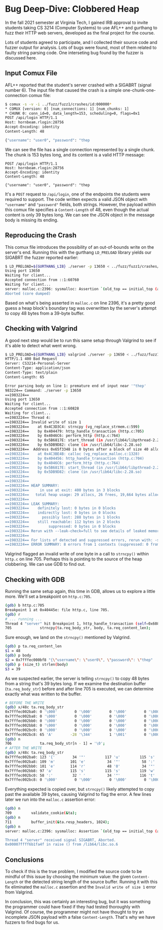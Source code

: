 # Bug Deep-Dive: Clobbered Heap

In the fall 2021 semester at Virginia Tech, I gained IRB approval to invite students taking CS 3214 (Computer Systems) to use AFL++ and gurthang to fuzz their HTTP web servers, developed as the final project for the course.

Lots of students agreed to participate, and I collected their source code and fuzzer output for analysis. Lots of bugs were found, most of them related to faulty string parsing code. One interseting bug found by the fuzzer is discussed here.

## Input Comux File

AFL++ reported that the student's server crashed with a SIGABRT (signal number 6). The input file that caused the crash is a simple one-chunk-one-connection comux file:

```bash
$ comux -s -v -i ../fuzz/fuzz1/crashes/id:000000*
* COMUX [version: 0] [num_connections: 1] [num_chunks: 1]
* CHUNK 0: conn_id=0, data_length=153, scheduling=0, flags=0x1
POST /api/login HTTP/1.1
Host: hornbeam.rlogin:28756
Accept-Encoding: identity
Content-Length: 48

{"username": "user0", "password": "thep
```

We can see the file has a single connection represented by a single chunk. The chunk is 153 bytes long, and its content is a valid HTTP message:

```
POST /api/login HTTP/1.1
Host: hornbeam.rlogin:28756
Accept-Encoding: identity
Content-Length: 48

{"username": "user0", "password": "thep
```

It's a `POST` request to `/api/login`, one of the endpoints the students were required to support. The code written expects a valid JSON object with `"username"` and `"password"` fields, both strings. However, the payload within this comux file specifies a `Content-Length` of 48, even though the actual content is only 39 bytes long. We can see the JSON object in the message body is missing its ending.

## Reproducing the Crash

This comux file introduces the possibility of an out-of-bounds write on the server's end. Running this with the gurthang `LD_PRELOAD` library yields our SIGABRT the fuzzer reported earlier:

```bash
$ LD_PRELOAD=${GURTHANG_LIB} ./server -p 13650 < ../fuzz/fuzz1/crashes/id:000000*
Using port 13650
Waiting for client...
Accepted connection from ::1:60760
Waiting for client...
server: malloc.c:2396: sysmalloc: Assertion `(old_top == initial_top (av) && old_size == 0) || ((unsigned long) (old_size) >= MINSIZE && prev_inuse (old_top) && ((unsigned long) old_end & (pagesize - 1)) == 0)' failed.
Aborted (core dumped)
```

Based on what's being asserted in `malloc.c` on line 2396, it's a pretty good guess a heap block's boundary tag was overwritten by the server's attempt to copy 48 bytes from a 39-byte buffer.

## Checking with Valgrind

A good next step would be to run this same setup through Valgrind to see if it's able to detect what went wrong.

```bash
$ LD_PRELOAD=${GURTHANG_LIB} valgrind ./server -p 13650 < ../fuzz/fuzz1/crashes/id:000000*
HTTP/1.1 400 Bad Request
Server: CS3214-Personal-Server
Content-Type: application/json
Content-Type: text/plain
Content-Length: 65

Error parsing body on line 1: premature end of input near '"thep'
983224== Command: ./server -p 13650
==1983224== 
Using port 13650
Waiting for client...
Accepted connection from ::1:60828
Waiting for client...
==1983224== Thread 4:
==1983224== Invalid write of size 1
==1983224==    at 0x4C3D3C4: strncpy (vg_replace_strmem.c:599)
==1983224==    by 0x404479: http_handle_transaction (http.c:705)
==1983224==    by 0x4046C6: perform_http (http.c:764)
==1983224==    by 0x5B6817E: start_thread (in /usr/lib64/libpthread-2.28.so)
==1983224==    by 0x5DB9D82: clone (in /usr/lib64/libc-2.28.so)
==1983224==  Address 0x65f3348 is 0 bytes after a block of size 40 alloc'd
==1983224==    at 0x4C3BE4B: calloc (vg_replace_malloc.c:1328)
==1983224==    by 0x404456: http_handle_transaction (http.c:704)
==1983224==    by 0x4046C6: perform_http (http.c:764)
==1983224==    by 0x5B6817E: start_thread (in /usr/lib64/libpthread-2.28.so)
==1983224==    by 0x5DB9D82: clone (in /usr/lib64/libc-2.28.so)
==1983224== 
==1983224== 
==1983224== HEAP SUMMARY:
==1983224==     in use at exit: 400 bytes in 3 blocks
==1983224==   total heap usage: 29 allocs, 26 frees, 19,664 bytes allocated
==1983224== 
==1983224== LEAK SUMMARY:
==1983224==    definitely lost: 0 bytes in 0 blocks
==1983224==    indirectly lost: 0 bytes in 0 blocks
==1983224==      possibly lost: 288 bytes in 1 blocks
==1983224==    still reachable: 112 bytes in 2 blocks
==1983224==         suppressed: 0 bytes in 0 blocks
==1983224== Rerun with --leak-check=full to see details of leaked memory
==1983224== 
==1983224== For lists of detected and suppressed errors, rerun with: -s
==1983224== ERROR SUMMARY: 8 errors from 1 contexts (suppressed: 0 from 0)
```

Valgrind flagged an invalid write of one byte in a call to `strncpy()` within `http.c` on line 705. Perhaps this is pointing to the source of the heap clobbering. We can use GDB to find out.

## Checking with GDB

Running the same setup again, this time in GDB, allows us to explore a little more. We'll set a breakpoint on `http.c:705`.

```bash
(gdb) b http.c:705
Breakpoint 1 at 0x40445e: file http.c, line 705.
(gdb) r
# ... running ...
Thread 4 "server" hit Breakpoint 1, http_handle_transaction (self=0x608cc0) at http.c:705
705             strncpy(ta.req_body_str, body, ta.req_content_len);
```

Sure enough, we land on the `strncpy()` mentioned by Valgrind.

```bash
(gdb) p ta.req_content_len
$1 = 48
(gdb) p body
$2 = 0x7fffec000bf8 "{\"username\": \"user0\", \"password\": \"thep"
(gdb) p (size_t) strlen(body)
$3 = 39
```

As we suspected earlier, the server is telling `strncpy()` to copy 48 bytes from a string that's 39 bytes long. If we examine the destination buffer (`ta.req_body_str`) before and after line 705 is executed, we can determine exactly what was written to the buffer.

```bash
# BEFORE THE WRITE
(gdb) x/48c ta.req_body_str
0x7fffec002ba0: 0 '\000'        0 '\000'        0 '\000'        0 '\000'        0 '\000'        0 '\000'        0 '\000'        0 '\000'
0x7fffec002ba8: 0 '\000'        0 '\000'        0 '\000'        0 '\000'        0 '\000'        0 '\000'        0 '\000'        0 '\000'
0x7fffec002bb0: 0 '\000'        0 '\000'        0 '\000'        0 '\000'        0 '\000'        0 '\000'        0 '\000'        0 '\000'
0x7fffec002bb8: 0 '\000'        0 '\000'        0 '\000'        0 '\000'        0 '\000'        0 '\000'        0 '\000'        0 '\000'
0x7fffec002bc0: 0 '\000'        0 '\000'        0 '\000'        0 '\000'        0 '\000'        0 '\000'        0 '\000'        0 '\000'
0x7fffec002bc8: 65 'A'        -28 '\344'        1 '\001'        0 '\000'        0 '\000'        0 '\000'        0 '\000'        0 '\000'
(gdb) n
706             ta.req_body_str[n - 1] = '\0';
# AFTER THE WRITE
(gdb) x/48c ta.req_body_str
0x7fffec002ba0: 123 '{'        34 '"'         117 'u'         115 's'         101 'e'         114 'r'         110 'n'          97 'a'
0x7fffec002ba8: 109 'm'       101 'e'          34 '"'          58 ':'          32 ' '          34 '"'         117 'u'         115 's'
0x7fffec002bb0: 101 'e'       114 'r'          48 '0'          34 '"'          44 ','          32 ' '          34 '"'         112 'p'
0x7fffec002bb8: 97 'a'        115 's'         115 's'         119 'w'         111 'o'         114 'r'         100 'd'          34 '"'
0x7fffec002bc0: 58 ':'         32 ' '          34 '"'         116 't'         104 'h'         101 'e'         112 'p'           0 '\000'
0x7fffec002bc8: 0 '\000'        0 '\000'        0 '\000'        0 '\000'        0 '\000'        0 '\000'        0 '\000'        0 '\000'
```

Everything expected is copied over, but `strncpy()` likely attempted to copy past the available 39 bytes, causing Valgrind to flag the error. A few lines later we run into the `malloc.c` assertion error:

```bash
(gdb) n
709         validate_cookie(&ta);
(gdb) n
711         buffer_init(&ta.resp_headers, 1024);
(gdb) n
server: malloc.c:2396: sysmalloc: Assertion `(old_top == initial_top (av) && old_size == 0) || ((unsigned long) (old_size) >= MINSIZE && prev_inuse (old_top) && ((unsigned long) old_end & (pagesize - 1)) == 0)' failed.

Thread 4 "server" received signal SIGABRT, Aborted.
0x00007ffff6b1fa4f in raise () from /lib64/libc.so.6
```

## Conclusions

To check if this is the true problem, I modified the source code to be mindful of this issue by choosing the minimum value: the given `Content-Length` or the detected string length of the source buffer. Running it with this fix eliminated the `malloc.c` assertion and the `Invalid write of size 1` error from Valgrind.

In conclusion, this was certainly an interesting bug, but it was something the programmer could have fixed if they had tested thoroughly with Valgrind. Of course, the programmer might not have thought to try an incomplete JSON payload with a false `Content-Length`. That's why we have fuzzers to find bugs for us.


